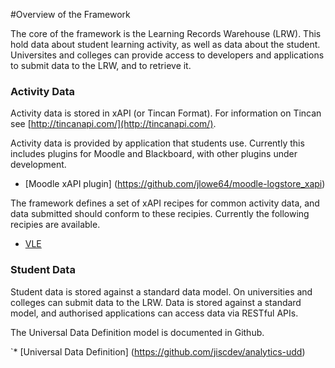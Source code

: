 #Overview of the Framework

The core of the framework is the Learning Records Warehouse (LRW).  This hold data about student learning activity, as well as data about the student. Universites and colleges can provide access to developers and applications to submit data to the LRW, and to retrieve it.

### Activity Data
Activity data is stored in xAPI (or Tincan Format).  For information on Tincan see [http://tincanapi.com/](http://tincanapi.com/).

Activity data is provided by application that students use. Currently this includes plugins for Moodle and Blackboard, with other plugins under development.

* [Moodle xAPI plugin] (https://github.com/jlowe64/moodle-logstore_xapi)

The framework defines a set of xAPI recipes for common activity data, and data submitted should conform to these recipies. Currently the following recipies are available.

* [VLE](https://github.com/jiscdev/xapi-vle)


### Student Data

Student data is stored against a standard data model. On universities and colleges can submit data to the LRW. Data is stored against a standard model, and authorised applications can access data via RESTful APIs.

The Universal Data Definition model is documented in Github.

`* [Universal Data Definition] (https://github.com/jiscdev/analytics-udd)
